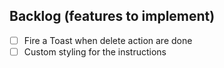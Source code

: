 ## Backlog (features to implement)

- [ ] Fire a Toast when delete action are done
- [ ] Custom styling for the instructions
